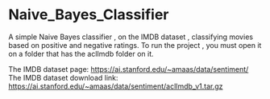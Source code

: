 # Naive_Bayes_Classifier
A simple Naive Bayes classifier , on the IMDB dataset , classifying movies based on positive and negative ratings.
To run the project , you must open it on a folder that has the aclImdb folder on it. 

The IMDB dataset page: https://ai.stanford.edu/~amaas/data/sentiment/
The IMDB dataset download link: https://ai.stanford.edu/~amaas/data/sentiment/aclImdb_v1.tar.gz
